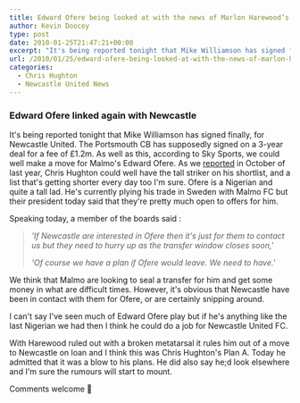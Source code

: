 ```yaml
---
title: Edward Ofere being looked at with the news of Marlon Harewood’s broken foot
author: Kevin Doocey
type: post
date: 2010-01-25T21:47:21+00:00
excerpt: "It's being reported tonight that Mike Williamson has signed finally.."
url: /2010/01/25/edward-ofere-being-looked-at-with-the-news-of-marlon-harewoods-broken-foot/
categories:
  - Chris Hughton
  - Newcastle United News
---
```


### Edward Ofere linked again with Newcastle

It's being reported tonight that Mike Williamson has signed finally, for Newcastle United. The Portsmouth CB has supposedly signed on a 3-year deal for a fee of £1.2m. As well as this, according to Sky Sports, we could well make a move for Malmo's Edward Ofere. As we [reported](https://www.tynetime.com/2009/10/09/toon-readying-ofere-for-nigerian/ "reported") in October of last year, Chris Hughton could well have the tall striker on his shortlist, and a list that's getting shorter every day too I'm sure. Ofere is a Nigerian and quite a tall lad. He's currently plying his trade in Sweden with Malmo FC but their president today said that they're pretty much open to offers for him.

Speaking today, a member of the boards said :

> _'If Newcastle are interested in Ofere then it's just for them to contact us but they need to hurry up as the transfer window closes soon,'_
>
> _'Of course we have a plan if Ofere would leave. We need to have.'_

We think that Malmo are looking to seal a transfer for him and get some money in what are difficult times. However, it's obvious that Newcastle have been in contact with them for Ofere, or are certainly snipping around.

I can't say I've seen much of Edward Ofere play but if he's anything like the last Nigerian we had then I think he could do a job for Newcastle United FC.

With Harewood ruled out with a broken metatarsal it rules him out of a move to Newcastle on loan and I think this was Chris Hughton's Plan A. Today he admitted that it was a blow to his plans. He did also say he;d look elsewhere and I'm sure the rumours will start to mount.

Comments welcome 🙂
